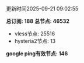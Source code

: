 更新时间2025-09-21 09:02:55

**总订阅: 188**
**总节点: 46532**
- vless节点: 25516
- hysteria2节点: 13

**google ping有效节点: 146**
